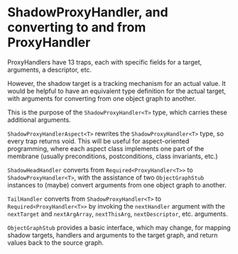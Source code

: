 # ShadowProxyHandler, and converting to and from ProxyHandler

ProxyHandlers have 13 traps, each with specific fields for a target, arguments, a descriptor, etc.

However, the shadow target is a tracking mechanism for an actual value.  It would be helpful to have
an equivalent type definition for the actual target, with arguments for converting from one object
graph to another.

This is the purpose of the `ShadowProxyHandler<T>` type, which carries these additional arguments.

`ShadowProxyHandlerAspect<T>` rewrites the `ShadowProxyHandler<T>` type, so every trap returns void.
This will be useful for aspect-oriented programming, where each aspect class implements one part of
the membrane (usually preconditions, postconditions, class invariants, etc.)

`ShadowHeadHandler` converts from `Required<ProxyHandler<T>>` to `ShadowProxyHandler<T>`, with the
assistance of two `ObjectGraphStub` instances to (maybe) convert arguments from one object graph to
another.

`TailHandler` converts from `ShadowProxyHandler<T>` to `Required<ProxyHandler<T>>` by invoking the
`nextHandler` argument with the `nextTarget` and `nextArgArray`, `nextThisArg`, `nextDescriptor`,
etc. arguments.

`ObjectGraphStub` provides a basic interface, which may change, for mapping shadow targets, handlers
and arguments to the target graph, and return values back to the source graph.
